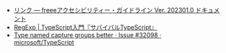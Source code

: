 - [リンク — freeeアクセシビリティー・ガイドライン Ver. 202301.0 ドキュメント](https://a11y-guidelines.freee.co.jp/categories/link.html#gl-link-color-only)
- [RegExp | TypeScript入門『サバイバルTypeScript』](https://typescriptbook.jp/reference/builtin-api/regexp#named-capturing-groups%E3%81%AB%E3%81%A4%E3%81%84%E3%81%A6)
- [Type named capture groups better · Issue #32098 · microsoft/TypeScript](https://github.com/microsoft/TypeScript/issues/32098)
